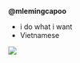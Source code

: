 


<div align="left">
  <b>@mlemingcapoo</b><br>
  <div>
    <ul>
      <li>i do what i want</li>
<!--       <li>make my own game</li> -->
<!--       <li>make my own AI agent</li> -->
<!--       <li>very insane</li> -->
      <li>Vietnamese</li>
    </ul>
  </div>
<!--   <a href="https://app.daily.dev/mlemingcapoo"><img src="https://api.daily.dev/devcards/v2/at7xZusBnt4d1dT7B2Nvm.png?type=wide&r=hzs" width="652" alt="Trung's Dev Card"/></a><br> -->
  <img src="https://github-readme-stats.vercel.app/api?username=mlemingcapoo&show_icons=true&theme=gotham"/> <br>
<!--   <img src="https://github-readme-stats.vercel.app/api/top-langs/?username=mlemingcapoo&langs_count=6&show_icons=true&theme=gotham"/> -->
</div>

<br>
<!---
mlemingcapoo/mlemingcapoo is a ✨ special ✨ repository because its `README.md` (this file) appears on your GitHub profile.
You can click the Preview link to take a look at your changes.
--->
